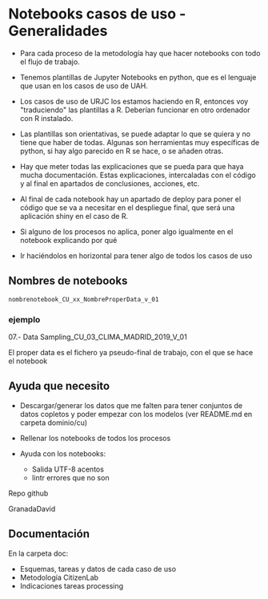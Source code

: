 Notebooks casos de uso - Generalidades
======================================

* Para cada proceso de la metodología hay que hacer notebooks con todo el flujo de trabajo.

* Tenemos plantillas de Jupyter Notebooks en python, que es el lenguaje que usan en los casos de uso de UAH.

* Los casos de uso de URJC los estamos haciendo en R, entonces voy "traduciendo" las plantillas a R. Deberían funcionar en otro ordenador con R instalado.

* Las plantillas son orientativas, se puede adaptar lo que se quiera y no tiene que haber de todas. Algunas son herramientas muy específicas de python, si hay algo parecido en R se hace, o se añaden otras.

* Hay que meter todas las explicaciones que se pueda para que haya mucha documentación. Estas explicaciones, intercaladas con el código y al final en apartados de conclusiones, acciones, etc.

* Al final de cada notebook hay un apartado de deploy para poner el código que se va a necesitar en el despliegue final, que será una aplicación shiny en el caso de R.

* Si alguno de los procesos no aplica, poner algo igualmente en el notebook explicando por qué

* Ir haciéndolos en horizontal para tener algo de todos los casos de uso


## Nombres de notebooks

`nombrenotebook_CU_xx_NombreProperData_v_01`

### ejemplo

07.- Data Sampling_CU_03_CLIMA_MADRID_2019_V_01

El proper data es el fichero ya pseudo-final de trabajo, con el que se hace el notebook


## Ayuda que necesito

- Descargar/generar los datos que me falten para tener conjuntos de datos copletos y poder empezar con los modelos (ver README.md en carpeta dominio/cu)

- Rellenar los notebooks de todos los procesos

- Ayuda con los notebooks: 
    * Salida UTF-8 acentos
    * lintr errores que no son

Repo github

GranadaDavid

## Documentación 

En la carpeta doc:

- Esquemas, tareas y datos de cada caso de uso
- Metodología CitizenLab
- Indicaciones tareas processing
